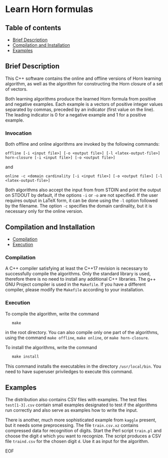 # Learn Horn formulas
				   
## Table of contents

* [Brief Description](#brief-description)
* [Compilation and Installation](#compilation-and-installation)
* [Examples](#examples)


## Brief Description

This C++ software contains the online and offline versions of Horn
learning algorithm, as well as the algorithm for constructing the Horn
closure of a set of vectors.

Both learning algorithms produce the learned Horn formula from
positive and negative examples. Each example is a vectors of positive
integer values separated by commas, preceded by an indicator (first
value on the line). The leading indicator is 0 for a negative example
and 1 for a positive example.

### Invocation

Both offline and online algorithms are invoked by the following
commands:

	offline [-i <input file>] [-o <output file>] [-l <latex-output-file>]
	horn-closure [-i <input file>] [-o <output file>]

and

	online -c <domain cardinality [-i <input file>] [-o <output file>] [-l <latex-output-file>]

Both algorithms also accept the input from from STDIN and print the
output on STDOUT by default, if the options `-i` or `-o` are not
specified. If the user requires output in LaTeX form, it can be done
using the `-l` option followed by the filename. The option `-c`
specifies the domain cardinality, but it is necessary only for the
online version.

## Compilation and Installation
* [Compilation](#compilation)
* [Execution](#execution)

### Compilation

A C++ compiler satisfying at least the C++17 revision is necessary to
successfully compile the algorithms. Only the standard library is
used, therefore there is no need to install any additional C++
libraries.  The g++ GNU Project compiler is used in the `Makefile`. If
you have a different compiler, please modify the `Makefile` according
to your installation.

### Execution

To compile the algorithm, write the command
```Makefile
   make
```
in the root directory. You can also compile only one part of the
algorithms, using the command `make offline`, `make online`, or `make
horn-closure`.

To install the algorithms, write the command
```Makefile
   make install
```
This command installs the executables in the directory
`/usr/local/bin`. You need to have superuser priviledges to execute
this command.

## Examples

The distribution also contains CSV files with examples. The test files
`test[1-3].csv` contain small examples designated to test if the
algorithms run correctly and also serve as examples how to write the
input.

There is another, much more sophisticated example from `kaggle`
present, but it needs some preprocessing. The file `train.csv.xz`
contains compressed data for recognition of digits. Start the Perl
script `train.pl` and choose the digit `d` which you want to
recognize. The script produces a CSV file `traind.csv` for the chosen
digit `d`. Use it as input for the algorithm.


EOF
